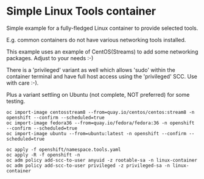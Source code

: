 # Simple Linux Tools container

Simple example for a fully-fledged Linux container to provide selected tools.

E.g. common containers do not have various networking tools installed.

This example uses an example of CentOS(Streams) to add some networking packages. Adjust to your needs :-)

There is a 'privileged' variant as well which allows 'sudo' within the container terminal and have full host access using the 'privileged' SCC. Use with care :-).

Plus a variant settling on Ubuntu (not complete, NOT preferred) for some testing.


```shell
oc import-image centosstream8 --from=quay.io/centos/centos:stream8 -n openshift --confirm --scheduled=true
oc import-image fedora36 --from=quay.io/fedora/fedora:36 -n openshift --confirm --scheduled=true
oc import-image ubuntu --from=ubuntu:latest -n openshift --confirm --scheduled=true

oc apply -f openshift/namespace.tools.yaml
oc apply -R -f openshift -n 
oc adm policy add-scc-to-user anyuid -z rootable-sa -n linux-container
oc adm policy add-scc-to-user privileged -z privileged-sa -n linux-container
```



